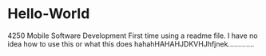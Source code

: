 # Hello-World
4250 Mobile Software Development
First time using a readme file. I have no idea how to use this or what this does hahahHAHAHJDKVHJhfjnek.............
